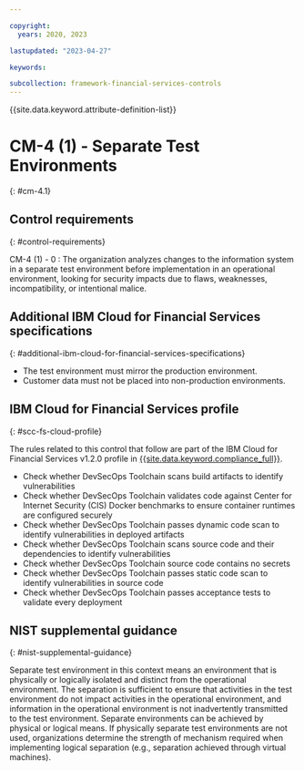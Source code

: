 ```yaml
---

copyright:
  years: 2020, 2023

lastupdated: "2023-04-27"

keywords:

subcollection: framework-financial-services-controls
---
```


{{site.data.keyword.attribute-definition-list}}

               
# CM-4 (1) - Separate Test Environments
{: #cm-4.1}

## Control requirements
{: #control-requirements}

CM-4 (1) - 0
    : The organization analyzes changes to the information system in a separate test environment before implementation in an operational environment, looking for security impacts due to flaws, weaknesses, incompatibility, or intentional malice.

## Additional IBM Cloud for Financial Services specifications
{: #additional-ibm-cloud-for-financial-services-specifications}

- The test environment must mirror the production environment.
- Customer data must not be placed into non-production environments.

## IBM Cloud for Financial Services profile
{: #scc-fs-cloud-profile}

The rules related to this control that follow are part of the IBM Cloud for Financial Services v1.2.0 profile in [{{site.data.keyword.compliance_full}}](/docs/security-compliance?topic=security-compliance-getting-started).

- Check whether DevSecOps Toolchain scans build artifacts to identify vulnerabilities 
- Check whether DevSecOps Toolchain validates code against Center for Internet Security (CIS) Docker benchmarks to ensure container runtimes are configured securely 
- Check whether DevSecOps Toolchain passes dynamic code scan to identify vulnerabilities in deployed artifacts 
- Check whether DevSecOps Toolchain scans source code and their dependencies to identify vulnerabilities 
- Check whether DevSecOps Toolchain source code contains no secrets 
- Check whether DevSecOps Toolchain passes static code scan to identify vulnerabilities in source code 
- Check whether DevSecOps Toolchain passes acceptance tests to validate every deployment

## NIST supplemental guidance
{: #nist-supplemental-guidance}

Separate test environment in this context means an environment that is physically or logically isolated and distinct from the operational environment. The separation is sufficient to ensure that activities in the test environment do not impact activities in the operational environment, and information in the operational environment is not inadvertently transmitted to the test environment. Separate environments can be achieved by physical or logical means. If physically separate test environments are not used, organizations determine the strength of mechanism required when implementing logical separation (e.g., separation achieved through virtual machines).






